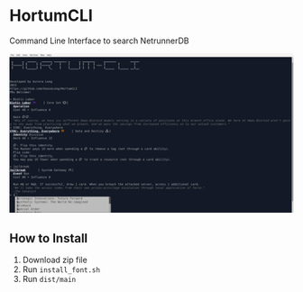 # HortumCLI
Command Line Interface to search  NetrunnerDB

![HortumCLI_Screenshot](/Screenshot.png)

## How to Install
 1. Download zip file
 2. Run `install_font.sh`
 3. Run `dist/main`